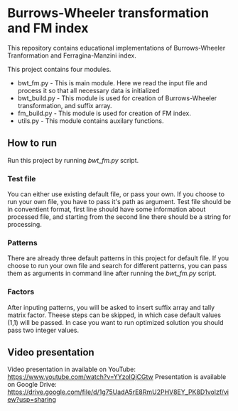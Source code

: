 # Burrows-Wheeler transformation and FM index

This repository contains educational implementations of Burrows-Wheeler Tranformation and Ferragina-Manzini index.

This project contains four modules.

- bwt_fm.py - This is main module. Here we read the input file and process it so that all necessary data is initialized
- bwt_build.py - This module is used for creation of Burrows-Wheeler transformation, and suffix array.
- fm_build.py - This module is used for creation of FM index.
- utils.py - This module contains auxilary functions. 

## How to run

Run this project by running *bwt_fm.py* script.

### Test file

You can either use existing default file, or pass your own.
If you choose to run your own file, you have to pass it's path as argument.
Test file should be in conventient format, first line should have some information about processed file, and starting from the second line there should be a string for processing.

### Patterns

There are already three default patterns in this project for default file.
If you choose to run your own file and search for different patterns, you can pass them as arguments in command line after running the *bwt_fm.py* script.

### Factors

After inputing patterns, you will be asked to insert suffix array and tally matrix factor.
Theese steps can be skipped, in which case default values (1,1) will be passed.
In case you want to run optimized solution you should pass two integer values.

## Video presentation

Video presentation in available on YouTube: https://www.youtube.com/watch?v=YYzolQjCGtw
Presentation is available on Google Drive: https://drive.google.com/file/d/1g75UadA5rE8RmU2PHV8EY_PK8D1volzf/view?usp=sharing
